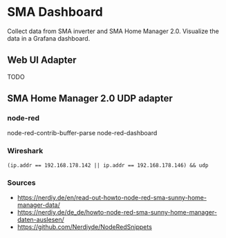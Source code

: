 # SMA Dashboard

Collect data from SMA inverter and SMA Home Manager 2.0. Visualize the data in a Grafana dashboard.

## Web UI Adapter

TODO

## SMA Home Manager 2.0 UDP adapter

### node-red

node-red-contrib-buffer-parse
node-red-dashboard

### Wireshark

    (ip.addr == 192.168.178.142 || ip.addr == 192.168.178.146) && udp

### Sources

* https://nerdiy.de/en/read-out-howto-node-red-sma-sunny-home-manager-data/
* https://nerdiy.de/de_de/howto-node-red-sma-sunny-home-manager-daten-auslesen/
* https://github.com/Nerdiyde/NodeRedSnippets